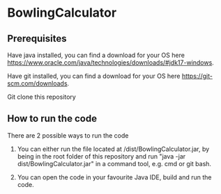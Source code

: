 # BowlingCalculator

## Prerequisites
Have java installed, you can find a download for your OS here https://www.oracle.com/java/technologies/downloads/#jdk17-windows.

Have git installed,  you can find a download for your OS here https://git-scm.com/downloads.

Git clone this repository

## How to run the code
There are 2 possible ways to run the code

1) You can either run the file located at /dist/BowlingCalculator.jar, by being in the root folder of this repository and run "java -jar dist/BowlingCalculator.jar" in a command tool, e.g. cmd or git bash.

2) You can open the code in your favourite Java IDE, build and run the code. 
